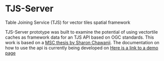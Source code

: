 # TJS-Server

Table Joining Service (TJS) for vector tiles spatial framework

TJS-Server prototype was built to examine the potential of using vectortile caches as framework data for an TJS API based on OGC standards. This work is based on a <a href="https://cartographymaster.eu/wp-content/theses/2020_Chawanji_Thesis.pdf">MSC thesis by Sharon Chawanji</a>. The documentation on how to use the api is currently being developed on <a href='https://schawanji.herokuapp.com/'> Here is a link to a demo page <a>

